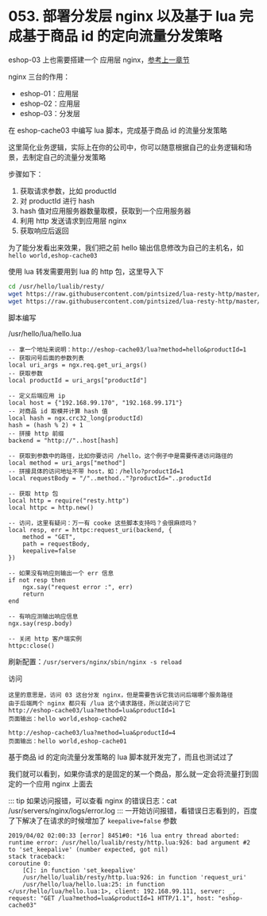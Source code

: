# 053. 部署分发层 nginx 以及基于 lua 完成基于商品 id 的定向流量分发策略

eshop-03 上也需要搭建一个 应用层 nginx，[参考上一章节](./052.md#搭建另外一个应用层-nginx)

nginx 三台的作用：

- eshop-01：应用层
- eshop-02：应用层
- eshop-03：分发层

在 eshop-cache03 中编写 lua 脚本，完成基于商品 id 的流量分发策略

这里简化业务逻辑，实际上在你的公司中，你可以随意根据自己的业务逻辑和场景，去制定自己的流量分发策略

步骤如下：

1. 获取请求参数，比如 productId
2. 对 productId 进行 hash
3. hash 值对应用服务器数量取模，获取到一个应用服务器
4. 利用 http 发送请求到应用层 nginx
5. 获取响应后返回

为了能分发看出来效果，我们把之前 hello 输出信息修改为自己的主机名，如 `hello world,eshop-cache03`

使用 lua 转发需要用到 lua 的 http 包，这里导入下

```bash
cd /usr/hello/lualib/resty/
wget https://raw.githubusercontent.com/pintsized/lua-resty-http/master/lib/resty/http_headers.lua  
wget https://raw.githubusercontent.com/pintsized/lua-resty-http/master/lib/resty/http.lua
```
脚本编写

/usr/hello/lua/hello.lua

```
-- 拿一个地址来说明：http://eshop-cache03/lua?method=hello&productId=1
-- 获取问号后面的参数列表
local uri_args = ngx.req.get_uri_args()
-- 获取参数
local productId = uri_args["productId"]

-- 定义后端应用 ip
local host = {"192.168.99.170", "192.168.99.171"}
-- 对商品 id 取模并计算 hash 值
local hash = ngx.crc32_long(productId)
hash = (hash % 2) + 1  
-- 拼接 http 前缀
backend = "http://"..host[hash]

-- 获取到参数中的路径，比如你要访问 /hello，这个例子中是需要传递访问路径的
local method = uri_args["method"]
-- 拼接具体的访问地址不带 host，如：/hello?productId=1
local requestBody = "/"..method.."?productId="..productId

-- 获取 http 包
local http = require("resty.http")  
local httpc = http.new()  

-- 访问，这里有疑问：万一有 cooke 这些脚本支持吗？会很麻烦吗？
local resp, err = httpc:request_uri(backend, {  
    method = "GET",  
    path = requestBody,
    keepalive=false
})

-- 如果没有响应则输出一个 err 信息
if not resp then  
    ngx.say("request error :", err)  
    return  
end

-- 有响应测输出响应信息
ngx.say(resp.body)  

-- 关闭 http 客户端实例
httpc:close()
```

刷新配置：`/usr/servers/nginx/sbin/nginx -s reload`

访问

```
这里的意思是，访问 03 这台分发 nginx，但是需要告诉它我访问后端哪个服务路径
由于后端两个 nginx 都只有 /lua 这个请求路径，所以就访问了它
http://eshop-cache03/lua?method=lua&productId=1
页面输出：hello world,eshop-cache02

http://eshop-cache03/lua?method=lua&productId=4
页面输出：hello world,eshop-cache01
```
基于商品 id 的定向流量分发策略的 lua 脚本就开发完了，而且也测试过了

我们就可以看到，如果你请求的是固定的某一个商品，那么就一定会将流量打到固定的一个应用 nginx 上面去

::: tip
如果访问报错，可以查看 nginx 的错误日志：cat /usr/servers/nginx/logs/error.log
:::
一开始访问报错，看错误日志看到的，百度了下解决了在请求的时候增加了 `keepalive=false` 参数

```
2019/04/02 02:00:33 [error] 8451#0: *16 lua entry thread aborted: runtime error: /usr/hello/lualib/resty/http.lua:926: bad argument #2 to 'set_keepalive' (number expected, got nil)
stack traceback:
coroutine 0:
	[C]: in function 'set_keepalive'
	/usr/hello/lualib/resty/http.lua:926: in function 'request_uri'
	/usr/hello/lua/hello.lua:25: in function </usr/hello/lua/hello.lua:1>, client: 192.168.99.111, server: _, request: "GET /lua?method=lua&productId=1 HTTP/1.1", host: "eshop-cache03"

```


<iframe  height="500px" width="100%" frameborder=0 allowfullscreen="true" :src="$withBase('/ads.html')"></iframe>